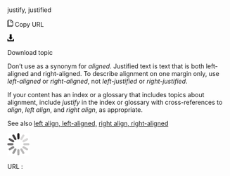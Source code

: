 ﻿# 

justify, justified

![Copy URL](media/justify-justified/Copy.png)
Copy URL

![Download](media/justify-justified/Download.png)

Download topic

Don’t use as a synonym for *aligned*. Justified text is text that is both left-aligned and right-aligned. To describe alignment on one margin only, use *left-aligned* or *right-aligned*, not *left-justified* or *right-justified*.

If your content has an index or a glossary that includes topics about alignment, include *justify* in the index or glossary with cross-references to *align*, *left align*, and *right align*, as appropriate.

See also [left align, left-aligned,](https://worldready.cloudapp.net/Styleguide/Read?id=2700&topicid=28817) [right align, right-aligned](https://worldready.cloudapp.net/Styleguide/Read?id=2700&topicid=28819)

![In progress](media/justify-justified/activity-large.gif)

URL :
